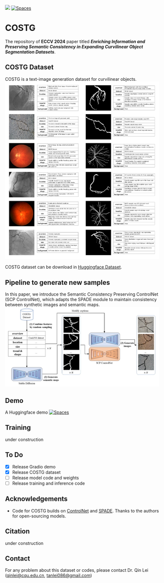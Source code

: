 <a href=tmp><img src="https://img.shields.io/badge/arxiv-2312.07381-orange?logo=arxiv&logoColor=white"/></a>
<a href="https://huggingface.co/spaces/QinLei086/Curvilinear_Object_Generation_by_Text_and_Segmap"><img alt="Spaces" src="https://img.shields.io/badge/%F0%9F%A4%97%20Hugging%20Face-Spaces-blue"></a>

# COSTG
The repository of **ECCV 2024** paper titled ***Enriching Information and Preserving Semantic Consistency in Expanding Curvilinear Object Segmentation Datasets***.

## COSTG Dataset
COSTG is a text-image generation dataset for curvilinear objects.
![Dataset](https://raw.githubusercontent.com/tanlei0/COSTG/main/figs/data_examples.jpg)

COSTG dataset can be download in [Huggingface Dataset](https://huggingface.co/datasets/QinLei086/COSTG_v1).

## Pipeline to generate new samples
In this paper, we introduce the Semantic Consistency Preserving ControlNet (SCP ControlNet), which adapts the SPADE module to maintain consistency between synthetic images and semantic maps.
![Pipeline](https://raw.githubusercontent.com/tanlei0/COSTG/main/figs/pipeline.jpg)

## Demo
A Huggingface demo <a href="https://huggingface.co/spaces/QinLei086/Curvilinear_Object_Generation_by_Text_and_Segmap"><img alt="Spaces" src="https://img.shields.io/badge/%F0%9F%A4%97%20Hugging%20Face-Spaces-blue"></a>

## Training
under construction

## To Do
- [x] Release Gradio demo 
- [x] Release COSTG dataset
- [ ] Release model code and weights
- [ ] Release training and inference code

## Acknowledgements

* Code for COSTG builds on [ControlNet](https://github.com/lllyasviel/ControlNet) and [SPADE](https://github.com/NVlabs/SPADE). Thanks to the authors for open-sourcing models. 

## Citation
under construction

## Contact
For any problem about this dataset or codes, please contact Dr. Qin Lei (qinlei@cqu.edu.cn, tanlei086@gmail.com)


